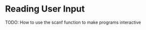Reading User Input
==================

TODO: How to use the scanf function to make programs interactive